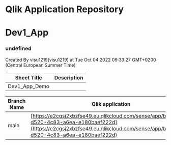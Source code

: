 # Qlik Application Repository 
# Dev1_App
### undefined
Created By visu1219(visu1219) at Tue Oct 04 2022 09:33:27 GMT+0200 (Central European Summer Time)




Sheet Title | Description
------------ | -------------
Dev1_App_Demo|



Branch Name|Qlik application
---|---
main|[https://e2cgsj2xbzfse49.eu.qlikcloud.com/sense/app/b9bca275-d520-4c83-a6ea-e180baef222d](https://e2cgsj2xbzfse49.eu.qlikcloud.com/sense/app/b9bca275-d520-4c83-a6ea-e180baef222d)